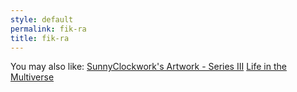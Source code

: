 ```yaml
---
style: default
permalink: fik-ra
title: fik-ra
---
```

You may also like:
[SunnyClockwork's Artwork - Series III](http://scp-wiki.net/sunny-art-series-3)
[Life in the Multiverse](http://scp-wiki.net/life-in-the-multiverse)